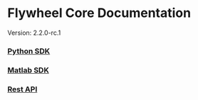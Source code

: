 # Flywheel Core Documentation
Version: 2.2.0-rc.1

### [Python SDK](python/)

### [Matlab SDK](matlab/)

### [Rest API](swagger/index.html)

